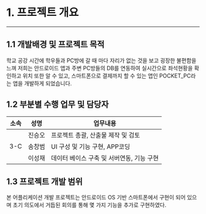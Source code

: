 # 1. 프로젝트 개요
----------------------------------------------------------------
## 1.1 개발배경 및 프로젝트 목적 <br>
학교 공강 시간에 학우들과 PC방에 갈 때 마다 자리가 없는 것을 보고 굉장한 불편함을 느껴 저희는 안드로이드 앱과 주변 PC방들의 DB를 연동하여 실시간으로 좌석현황을 확인하고 위치 또한 알 수 있고, 스마트폰으로 결제까지 할 수 있는 앱인 POCKET_PC라는 앱을 개발하게 되었습니다.

## 1.2 부분별 수행 업무 및 담당자 <br>
|소속|성명|업무내용|
|------|---|---|
|      |진승오|프로젝트 총괄, 산출물 제작 및 검토|
| 3-C  |송창범|UI 구성 및 기능 구현, APP코딩|
|      |이성재|데이터 베이스 구축 및 서버연동, 기능 구현| <br>

## 1.3 프로젝트 개발 범위 <br>
본 어플리케이션 개발 프로젝트는 안드로이드 OS 기반 스마트폰에서 구현이 되어 있으며 초기 의도에서 거듭된 회의를 통해 몇 가지 기능을 추가로 구현하였다. 

